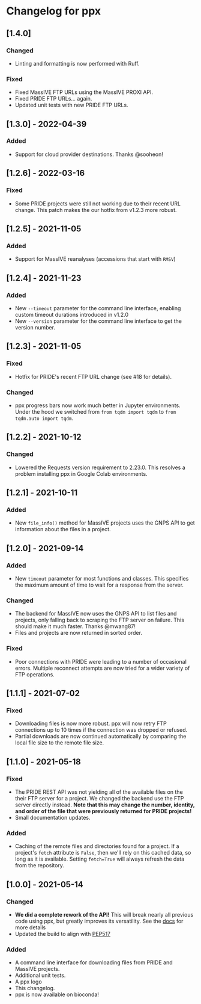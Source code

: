 # Changelog for ppx

## [1.4.0]
### Changed
- Linting and formatting is now performed with Ruff.

### Fixed
- Fixed MassIVE FTP URLs using the MassIVE PROXI API.
- Fixed PRIDE FTP URLs... again.
- Updated unit tests with new PRIDE FTP URLs.

## [1.3.0] - 2022-04-39
### Added
- Support for cloud provider destinations. Thanks @sooheon!

## [1.2.6] - 2022-03-16
### Fixed
- Some PRIDE projects were still not working due to their recent URL change.
  This patch makes the our hotfix from v1.2.3 more robust.

## [1.2.5] - 2021-11-05
### Added
- Support for MassIVE reanalyses (accessions that start with `RMSV`)

## [1.2.4] - 2021-11-23
### Added
- New `--timeout` parameter for the command line interface, enabling custom
  timeout durations introduced in v1.2.0
- New `--version` parameter for the command line interface to get the version
  number.

## [1.2.3] - 2021-11-05
### Fixed
- Hotfix for PRIDE's recent FTP URL change (see #18 for details).

### Changed
- ppx progress bars now work much better in Jupyter environments. Under the
  hood we switched from `from tqdm import tqdm` to `from tqdm.auto import
  tqdm`.

## [1.2.2] - 2021-10-12
### Changed
- Lowered the Requests version requirement to 2.23.0. This resolves a problem
  installing ppx in Google Colab environments.

## [1.2.1] - 2021-10-11
### Added
- New `file_info()` method for MassIVE projects uses the GNPS API to get
  information about the files in a project.

## [1.2.0] - 2021-09-14
### Added
- New `timeout` parameter for most functions and classes. This specifies the
  maximum amount of time to wait for a response from the server.

### Changed
- The backend for MassIVE now uses the GNPS API to list files and projects,
  only falling back to scraping the FTP server on failure. This should make
  it much faster. Thanks @mwang87!
- Files and projects are now returned in sorted order.

### Fixed
- Poor connections with PRIDE were leading to a number of occasional errors.
  Multiple reconnect attempts are now tried for a wider variety of FTP
  operations.

## [1.1.1] - 2021-07-02
### Fixed
- Downloading files is now more robust. ppx will now retry FTP connections up
  to 10 times if the connection was dropped or refused.
- Partial downloads are now continued automatically by comparing the local
  file size to the remote file size.

## [1.1.0] - 2021-05-18
### Fixed
- The PRIDE REST API was not yielding all of the available files on the their
  FTP server for a project. We changed the backend use the FTP server directly
  instead. **Note that this may change the number, identity, and order of the
  file that were previously returned for PRIDE projects!**
- Small documentation updates.

### Added
- Caching of the remote files and directories found for a project. If a
  project's `fetch` attribute is `False`, then we'll rely on this cached
  data, so long as it is available. Setting `fetch=True` will always refresh
  the data from the repository.

## [1.0.0] - 2021-05-14
### Changed
- **We did a complete rework of the API!** This will break nearly all previous
  code using ppx, but greatly improves its versatility.
  See the [docs](https://ppx.readthedocs.io) for more details
- Updated the build to align with
  [PEP517](https://www.python.org/dev/peps/pep-0517/)

### Added
- A command line interface for downloading files from PRIDE and MassIVE
  projects.
- Additional unit tests.
- A ppx logo
- This changelog.
- ppx is now available on bioconda!
